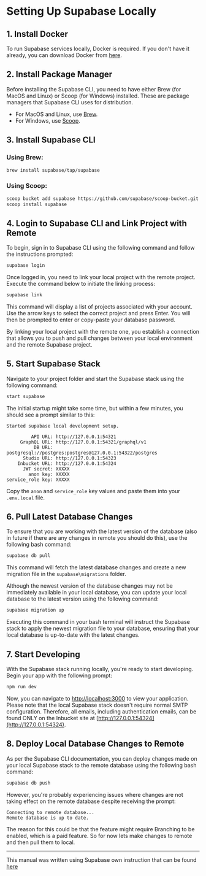 # Setting Up Supabase Locally

## 1. Install Docker

To run Supabase services locally, Docker is required. If you don't have it already, you can download Docker from [here](https://www.docker.com/get-started/).

## 2. Install Package Manager

Before installing the Supabase CLI, you need to have either Brew (for MacOS and Linux) or Scoop (for Windows) installed. These are package managers that Supabase CLI uses for distribution.

- For MacOS and Linux, use [Brew](https://brew.sh/).
- For Windows, use [Scoop](https://scoop.sh/).

## 3. Install Supabase CLI

### Using Brew:

```bash
brew install supabase/tap/supabase
```

### Using Scoop:

```bash
scoop bucket add supabase https://github.com/supabase/scoop-bucket.git
scoop install supabase
```

## 4. Login to Supabase CLI and Link Project with Remote

To begin, sign in to Supabase CLI using the following command and follow the instructions prompted:

```bash
supabase login
```

Once logged in, you need to link your local project with the remote project. Execute the command below to initiate the linking process:

```bash
supabase link
```

This command will display a list of projects associated with your account. Use the arrow keys to select the correct project and press Enter. You will then be prompted to enter or copy-paste your database password.

By linking your local project with the remote one, you establish a connection that allows you to push and pull changes between your local environment and the remote Supabase project.

## 5. Start Supabase Stack

Navigate to your project folder and start the Supabase stack using the following command:

```bash
start supabase
```

The initial startup might take some time, but within a few minutes, you should see a prompt similar to this:

```
Started supabase local development setup.

         API URL: http://127.0.0.1:54321
     GraphQL URL: http://127.0.0.1:54321/graphql/v1
          DB URL: postgresql://postgres:postgres@127.0.0.1:54322/postgres
      Studio URL: http://127.0.0.1:54323
    Inbucket URL: http://127.0.0.1:54324
      JWT secret: XXXXX
        anon key: XXXXX
service_role key: XXXXX
```

Copy the `anon` and `service_role` key values and paste them into your `.env.local` file.

## 6. Pull Latest Database Changes

To ensure that you are working with the latest version of the database (also in future if there are any changes in
remote you should do this), use the following bash command:

```bash
supabase db pull
```

This command will fetch the latest database changes and create a new migration file in the `supabase\migrations` folder.

Although the newest version of the database changes may not be immediately available in your local database, you can
update your local database to the latest version using the following command:

```bash
supabase migration up
```

Executing this command in your bash terminal will instruct the Supabase stack to apply the newest migration file to your
database, ensuring that your local database is up-to-date with the latest changes.

## 7. Start Developing

With the Supabase stack running locally, you're ready to start developing. Begin your app with the following prompt:

```bash
npm run dev
```

Now, you can navigate to [http://localhost:3000](http://localhost:3000) to view your application. Please note that the local Supabase stack doesn't require normal SMTP configuration. Therefore, all emails, including authentication emails, can be found ONLY on the Inbucket site at [http://127.0.0.1:54324](http://127.0.0.1:54324).

## 8. Deploy Local Database Changes to Remote

As per the Supabase CLI documentation, you can deploy changes made on your local Supabase stack to the remote database using the following bash command:

```bash
supabase db push
```

However, you're probably experiencing issues where changes are not taking effect on the remote database despite receiving the prompt:

```
Connecting to remote database...
Remote database is up to date.
```

The reason for this could be that the feature might require Branching to be enabled, which is a paid feature. So for now lets make changes to remote and then pull them to local.

---
This manual was written using Supabase own instruction that can be found [here](https://supabase.com/docs/guides/cli/getting-started?platform=windowsp)
